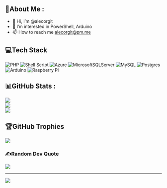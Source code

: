 ## 💫About Me :
- 👋 Hi, I’m @alecorgit
- 👀 I’m interested in PowerShell, Arduino
- 📫 How to reach me alecorgit@pm.me

## 💻Tech Stack
![PHP](https://img.shields.io/badge/php-%23777BB4.svg?style=plastic&logo=php&logoColor=white) ![Shell Script](https://img.shields.io/badge/shell_script-%23121011.svg?style=plastic&logo=gnu-bash&logoColor=white) ![Azure](https://img.shields.io/badge/azure-%230072C6.svg?style=plastic&logo=azure-devops&logoColor=white) ![MicrosoftSQLServer](https://img.shields.io/badge/Microsoft%20SQL%20Sever-CC2927?style=plastic&logo=microsoft%20sql%20server&logoColor=white) ![MySQL](https://img.shields.io/badge/mysql-%2300f.svg?style=plastic&logo=mysql&logoColor=white) ![Postgres](https://img.shields.io/badge/postgres-%23316192.svg?style=plastic&logo=postgresql&logoColor=white) ![Arduino](https://img.shields.io/badge/-Arduino-00979D?style=plastic&logo=Arduino&logoColor=white) ![Raspberry Pi](https://img.shields.io/badge/-RaspberryPi-C51A4A?style=plastic&logo=Raspberry-Pi)
## 📊GitHub Stats :
![](https://github-readme-stats.vercel.app/api?username=alecorgit&theme=dark&hide_border=true&include_all_commits=true&count_private=false)<br/>
![](https://github-readme-streak-stats.herokuapp.com/?user=alecorgit&theme=dark&hide_border=true)<br/>
![](https://github-readme-stats.vercel.app/api/top-langs/?username=alecorgit&theme=dark&hide_border=true&include_all_commits=true&count_private=false&layout=compact)

## 🏆GitHub Trophies
![](https://github-trophies.vercel.app/?username=alecorgit&theme=dark_dimmed&no-frame=true&no-bg=true&margin-w=4)

### ✍️Random Dev Quote
![](https://quotes-github-readme.vercel.app/api?type=horizontal&theme=dark)

---
[![](https://visitcount.itsvg.in/api?id=alecorgit&icon=5&color=12)](https://visitcount.itsvg.in)



<!---
alecorgit/alecorgit is a ✨ special ✨ repository because its `README.md` (this file) appears on your GitHub profile.
You can click the Preview link to take a look at your changes.

- 🌱 I’m currently learning ...
- 💞️ I’m looking to collaborate on ...

--->
